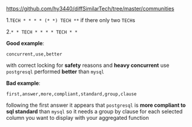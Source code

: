 https://github.com/hy3440/diffSimilarTech/tree/master/communities

1.`TECH * * * * (* *) TECH **` if there only two `TECH`s

2.`* * TECH * * * * TECH * *`

**Good example**:

`concurrent,use,better`

with correct locking for **safety** reasons and **heavy concurrent** use `postgresql` performed **better** than `mysql`

**Bad example**:

`first,answer,more,compliant,standard,group,clause`

following the first answer it appears that `postgresql` is **more compliant to sql standard** than `mysql` so it needs a group by clause for each selected column you want to display with your aggregated function

